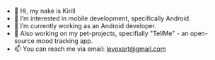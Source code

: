 - 👋 Hi, my nake is Kirill
- 👀 I’m interested in mobile development, specifically Android.
- 🌱 I’m currently working as an Android developer.
- 💞️ Also working on my pet-projects, specifially "TellMe" - an open-source mood tracking app.
- 📫 You can reach me via email: levoxart@gmail.com

<!---
Levox98/Levox98 is a ✨ special ✨ repository because its `README.md` (this file) appears on your GitHub profile.
You can click the Preview link to take a look at your changes.
--->
